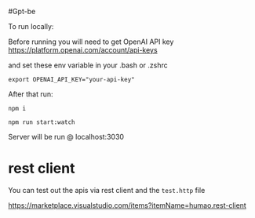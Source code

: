 #Gpt-be

To run locally:

Before running you will need to get OpenAI API key https://platform.openai.com/account/api-keys

and set these env variable in your .bash or .zshrc

```export OPENAI_ORG_ID="your-org"
export OPENAI_API_KEY="your-api-key"

```

After that run:

`npm i`

`npm run start:watch`

Server will be run @ localhost:3030

# rest client

You can test out the apis via rest client and the `test.http` file

https://marketplace.visualstudio.com/items?itemName=humao.rest-client
